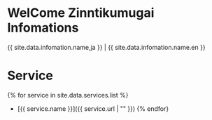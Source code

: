 # WelCome Zinntikumugai Infomations

{{ site.data.infomation.name,ja }} | {{ site.data.infomation.name.en }}

# Service
{% for service in site.data.services.list %}
- [{{ service.name }}]({{ service.url | "" }})
{% endfor}